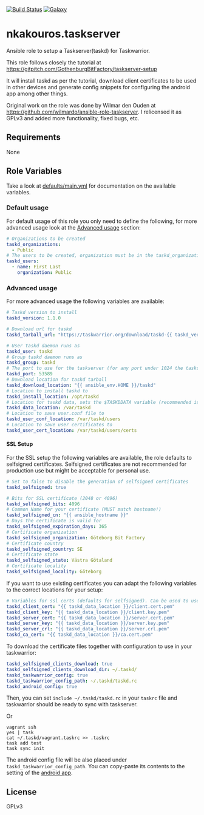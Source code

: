 [![Build
Status](https://travis-ci.com/nkakouros-original/ansible-role-taskserver.svg?branch=master)](https://travis-ci.com/nkakouros-original/ansible-role-taskserver)
[![Galaxy](https://img.shields.io/badge/galaxy-nkakouros.taskserver-blue.svg)](https://galaxy.ansible.com/nkakouros/taskserver/)

# nkakouros.taskserver

Ansible role to setup a Taskserver(taskd) for Taskwarrior.

This role follows closely the tutorial at
https://gitpitch.com/GothenburgBitFactory/taskserver-setup

It will install taskd as per the tutorial, download client certificates to be
used in other devices and generate config snippets for configuring the android
app among other things.

Original work on the role was done by Wilmar den Ouden at
https://github.com/wilmardo/ansible-role-taskserver. I relicensed it as GPLv3
and added more functionality, fixed bugs, etc.

## Requirements

None

## Role Variables

Take a look at [defaults/main.yml](defaults/main.yml) for documentation on the
available variables.

### Default usage

For default usage of this role you only need to define the following, for more advanced usage look at the [Advanced usage](#advanced-usage) section:

```yaml
# Organizations to be created
taskd_organizations:
  - Public
# The users to be created, organization must be in the taskd_organizations variable!
taskd_users:
  - name: First Last
    organization: Public
```

### Advanced usage

For more advanced usage the following variables are available:

```yaml
# Taskd version to install
taskd_version: 1.1.0

# Download url for taskd
taskd_tarball_url: "https://taskwarrior.org/download/taskd-{{ taskd_version }}.tar.gz"

# User taskd daemon runs as
taskd_user: taskd
# Group taskd daemon runs as
taskd_group: taskd
# The port to use for the taskserver (for any port under 1024 the taskserver needs to be run as root, NOT recommended)
taskd_port: 53589
# Download location for taskd tarball
taskd_download_location: "{{ ansible_env.HOME }}/taskd"
# Location to install taskd to
taskd_install_location: /opt/taskd
# Location for taskd data, sets the $TASKDDATA variable (recommended is to NOT put it in your Taskd exec dir)
taskd_data_location: /var/taskd
# Location to save user.conf file to
taskd_user_conf_location: /var/taskd/users
# Location to save user certificates to
taskd_user_cert_location: /var/taskd/users/certs
```

#### SSL Setup

For the SSL setup the following variables are available, the role defaults to
selfsigned certificates. Selfsigned certificates are not recommended for
production use but might be acceptable for personal use.

```yaml
# Set to false to disable the generation of selfsigned certificates
taskd_selfsigned: true

# Bits for SSL certificate (2048 or 4096)
taskd_selfsigned_bits: 4096
# Common Name for your certificate (MUST match hostname!)
taskd_selfsigned_cn: "{{ ansible_hostname }}"
# Days the certificate is valid for
taskd_selfsigned_expiration_days: 365
# Certificate organization
taskd_selfsigned_organization: Göteborg Bit Factory
# Certificate country
taskd_selfsigned_country: SE
# Certificate state
taskd_selfsigned_state: Västra Götaland
# Certificate locality
taskd_selfsigned_locality: Göteborg
```

If you want to use existing certificates you can adapt the following variables
to the correct locations for your setup:

```yaml
# Variables for ssl certs (defaults for selfsigned). Can be used to use signed certificates already stored on the server
taskd_client_cert: "{{ taskd_data_location }}/client.cert.pem"
taskd_client_key: "{{ taskd_data_location }}/client.key.pem"
taskd_server_cert: "{{ taskd_data_location }}/server.cert.pem"
taskd_server_key: "{{ taskd_data_location }}/server.key.pem"
taskd_server_crl: "{{ taskd_data_location }}/server.crl.pem"
taskd_ca_cert: "{{ taskd_data_location }}/ca.cert.pem"
```

To download the certificate files together with configuration to use in your
taskwarrior:

```yaml
taskd_selfsigned_clients_download: true
taskd_selfsigned_clients_download_dir: ~/.taskd/
taskd_taskwarrior_config: true
taskd_taskwarrior_config_path: ~/.taskd/taskd.rc
taskd_android_config: true
```

Then, you can set `include ~/.taskd/taskd.rc` in your `taskrc` file and
taskwarrior should be ready to sync with taskserver.

Or

```shell
vagrant ssh
yes | task
cat ~/.taskd/vagrant.taskrc >> .taskrc
task add test
task sync init
```

The android config file will be also placed under
`taskd_taskwarrior_config_path`. You can copy-paste its contents to the setting
of the [android app](https://f-droid.org/en/packages/kvj.taskw/).

License
-------

GPLv3
